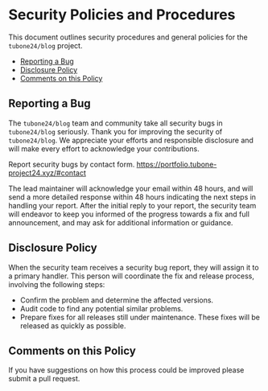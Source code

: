 # Security Policies and Procedures

This document outlines security procedures and general policies for the
`tubone24/blog` project.

- [Reporting a Bug](#reporting-a-bug)
- [Disclosure Policy](#disclosure-policy)
- [Comments on this Policy](#comments-on-this-policy)

## Reporting a Bug

The `tubone24/blog` team and community take all security bugs in
`tubone24/blog` seriously.  Thank you for improving the security of
`tubone24/blog`. We appreciate your efforts and responsible disclosure and
will make every effort to acknowledge your contributions.

Report security bugs by contact form. <https://portfolio.tubone-project24.xyz/#contact>

The lead maintainer will acknowledge your email within 48 hours, and will send a
more detailed response within 48 hours indicating the next steps in handling
your report. After the initial reply to your report, the security team will
endeavor to keep you informed of the progress towards a fix and full
announcement, and may ask for additional information or guidance.

## Disclosure Policy

When the security team receives a security bug report, they will assign it to a
primary handler. This person will coordinate the fix and release process,
involving the following steps:

- Confirm the problem and determine the affected versions.
- Audit code to find any potential similar problems.
- Prepare fixes for all releases still under maintenance. These fixes will be
  released as quickly as possible.

## Comments on this Policy

If you have suggestions on how this process could be improved please submit a
pull request.
